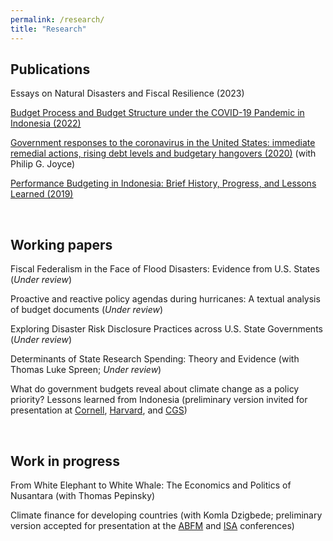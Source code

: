 ```yaml
---
permalink: /research/
title: "Research"
---
```


Publications
---
Essays on Natural Disasters and Fiscal Resilience (2023)

[Budget Process and Budget Structure under the COVID-19 Pandemic in Indonesia (2022)](https://docs.google.com/gview?embedded=true&url=https://asuryoprabowo.github.io/files/2022_SuryoPrabowo.pdf)

[Government responses to the coronavirus in the United States: immediate remedial actions, rising debt levels and budgetary hangovers (2020)](https://docs.google.com/gview?embedded=true&url=https://asuryoprabowo.github.io/files/2020_Joyce_SuryoPrabowo.pdf) (with Philip G. Joyce)

[Performance Budgeting in Indonesia: Brief History, Progress, and Lessons Learned (2019)](https://docs.google.com/gview?embedded=true&url=https://asuryoprabowo.github.io/files/2019_SuryoPrabowo.pdf)

<br />

Working papers
---
Fiscal Federalism in the Face of Flood Disasters: Evidence from U.S. States (_Under review_)

Proactive and reactive policy agendas during hurricanes: A textual analysis of budget documents (_Under review_)

Exploring Disaster Risk Disclosure Practices across U.S. State Governments (_Under review_)

Determinants of State Research Spending: Theory and Evidence (with Thomas Luke Spreen; _Under review_)

What do government budgets reveal about climate change as a policy priority? Lessons learned from Indonesia (preliminary version invited for presentation at [Cornell](https://events.cornell.edu/event/climate_change_as_policy_agenda_evidence_from_indonesia), [Harvard](https://chinaproject.harvard.edu/event/climate-resilience), and [CGS](https://spp.umd.edu/events/conference-indonesias-place-addressing-climate-change-southeast-asia))

<br />

Work in progress
---
From White Elephant to White Whale: The Economics and Politics of Nusantara (with Thomas Pepinsky)

Climate finance for developing countries (with Komla Dzigbede; preliminary version accepted for presentation at the [ABFM](https://abfm.org/annual-conference-2024/) and [ISA](https://www.isanet.org/Conferences/Virtual-2024) conferences)
